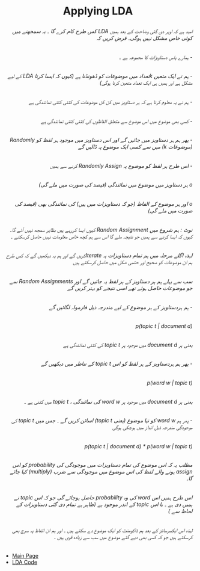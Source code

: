 # <p align="center">Applying LDA</p>
###### <div dir="rtl">امید ہے کہ اوپر دی گئی وضاحت کے بعد ہمیں LDA کس طرح کام کرے گا ۔ یہ سمجھنے میں کوئی خاص مشکل نہیں ہوگی۔ فرض کریں کہ</div>
###### <div dir="rtl">-	ہمارے پاس دستاویزات کا مجموعہ ہے ۔ </div>
###### <div dir="rtl">-	ہم نے ایک متعین  kتعداد  میں موضوعات کو ڈھونڈنا ہے (کیوں کہ ایسا کرنا LDA کے لیے مشکل ہے اور ہمیں ہی ایک تعداد متعین کرنا ہوگی)</div>
###### <div dir="rtl">-	ہم نے یہ معلوم کرنا ہے کہ ہر دستاویز میں کن کن موضوعات کی کتنی کتنی نمائندگی ہے</div>
###### <div dir="rtl">-	کسی بھی موضوع میں اس موضوع سے متعلق الفاظوں کی کتنی کتنی نمائندگی ہے</div>
###### <div dir="rtl">-	پھر ہم ہر دستاویز میں جائیں گے اور اس دستاویز میں موجود ہر لفظ کو Randomly (موضوعات k) میں سے کسی ایک موضوع پہ ڈالیں گے</div>
###### <div dir="rtl">-	اس طرح ہر لفظ کو موضوع پہ Randomly Assign  کرنے سے ہمیں</div>
###### <div dir="rtl">o	ہر دستاویز میں موضوع میں نمائندگی (فیصد کی صورت میں ملے گی)</div>
###### <div dir="rtl">o	اور ہر موضوع کے الفاظ (جو کہ دستاویزات میں ہیں) کی نمائندگی بھی (فیصد کی صورت میں ملے گی)</div>
###### <div dir="rtl"></div>
###### <div dir="rtl">نوٹ : ہم  شروع میں Random Assignment کیوں ایسا کررہے ہیں بظاہر سمجھ نہیں آئے گا۔ کیوں کہ ایسا کرنے سے ہمیں جو نتیجہ ملے گا اس سے ہم کچھ خاص معلومات نہیں حاصل کرسکتے ۔ </div>
###### <div dir="rtl">لہذہ اگلے مرحلہ میں ہم تمام دستاویزات پہ    Iterateکریں گے اور ہم یہ دیکھیں گے کہ کس طرح ہم ان موضوعات کو صحیح اور حتمی شکل میں حاصل کرسکتے ہیں</div>
###### <div dir="rtl"></div>
###### <div dir="rtl">سب سے پہلے ہم ہر دستاویز کے ہر لفظ پہ جائیں گے اور Random Assignments  سے جو موضوعات حاصل ہوئے تھے اسی نتیجے کو بہتر کریں گے </div>
###### <div dir="rtl"></div>
###### <div dir="rtl"></div>
###### <div dir="rtl">-	ہم ہردستاویز کے ہر موضوع کے لیے مندرجہ ذیل فارمولہ لگائیں گے </div>
###### <div dir="rtl">p(topic t | document d) </div>
###### <div dir="rtl">یعنی ہر document d   میں موجود ہر topic t  کی کتنی نمائندگی ہے</div>
###### <div dir="rtl">-	پھر ہم ہردستاویز کے ہر لفظ کو اس  topic t کے تناظر میں دیکھیں گے </div>
###### <div dir="rtl">p(word w | topic t) </div>
###### <div dir="rtl">یعنی ہر document d   میں موجود ہر word w  کی نمائندگی ،  topic t  میں کتنی ہے ۔</div>
###### <div dir="rtl">-	پھر ہم   word w کو نیا  موضوع (یعنی  topic t)  اسائن کریں گے ۔ جس میں topic t کی موجودگی مندرجہ ذیل انداز میں ہوچکی ہوگی </div>
###### <div dir="rtl">p(topic t | document d) * p(word w | topic t)</div>
###### <div dir="rtl">مطلب یہ کہ اس موضوع کی تمام دستاویزات میں موجودگی کی probability   کو اس assign  ہونے والے لفظ کی اس موضوع میں موجودگی سے ضرب (multiply) کیا جائے گا۔ </div>
###### <div dir="rtl"></div>
###### <div dir="rtl">اس طرح ہمیں اس word کی وہ probability حاصل ہوجائے گی جو کہ اس topic نے ہمیں دی ہے ۔ یا اس topic کے اندر موجود ہے (ظاہر ہے تمام دی گئی دستاویزات کے لحاظ سے )</div>
###### <div dir="rtl"></div>
###### <div dir="rtl">لہذہ اس      ایکسرسائز    کے بعد ہم ڈاکومنٹ کو ایک موضوع دے سکتے ہیں ۔ اور ہم ان الفاظ پہ سرچ بھی کرسکتے ہیں جو کہ کسی بھی دیے گئے موضوع میں سب سے زیادہ قوی ہیں ۔ </div>





- [Main Page](README.md)
- [LDA Code](lda-application.md)

